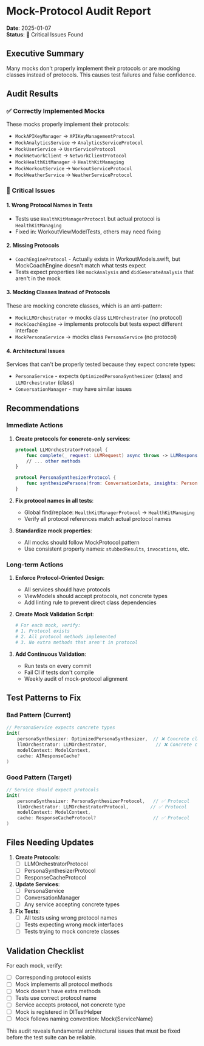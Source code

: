 # Mock-Protocol Audit Report

**Date**: 2025-01-07  
**Status**: 🔴 Critical Issues Found

## Executive Summary

Many mocks don't properly implement their protocols or are mocking classes instead of protocols. This causes test failures and false confidence.

## Audit Results

### ✅ Correctly Implemented Mocks

These mocks properly implement their protocols:
- `MockAPIKeyManager` → `APIKeyManagementProtocol`
- `MockAnalyticsService` → `AnalyticsServiceProtocol`
- `MockUserService` → `UserServiceProtocol`
- `MockNetworkClient` → `NetworkClientProtocol`
- `MockHealthKitManager` → `HealthKitManaging`
- `MockWorkoutService` → `WorkoutServiceProtocol`
- `MockWeatherService` → `WeatherServiceProtocol`

### 🔴 Critical Issues

#### 1. **Wrong Protocol Names in Tests**
- Tests use `HealthKitManagerProtocol` but actual protocol is `HealthKitManaging`
- Fixed in: WorkoutViewModelTests, others may need fixing

#### 2. **Missing Protocols**
- `CoachEngineProtocol` - Actually exists in WorkoutModels.swift, but MockCoachEngine doesn't match what tests expect
- Tests expect properties like `mockAnalysis` and `didGenerateAnalysis` that aren't in the mock

#### 3. **Mocking Classes Instead of Protocols**
These are mocking concrete classes, which is an anti-pattern:
- `MockLLMOrchestrator` → mocks class `LLMOrchestrator` (no protocol)
- `MockCoachEngine` → implements protocols but tests expect different interface
- `MockPersonaService` → mocks class `PersonaService` (no protocol)

#### 4. **Architectural Issues**
Services that can't be properly tested because they expect concrete types:
- `PersonaService` - expects `OptimizedPersonaSynthesizer` (class) and `LLMOrchestrator` (class)
- `ConversationManager` - may have similar issues

## Recommendations

### Immediate Actions
1. **Create protocols for concrete-only services**:
   ```swift
   protocol LLMOrchestratorProtocol {
       func complete(_ request: LLMRequest) async throws -> LLMResponse
       // ... other methods
   }
   
   protocol PersonaSynthesizerProtocol {
       func synthesizePersona(from: ConversationData, insights: PersonalityInsights) async throws -> PersonaProfile
   }
   ```

2. **Fix protocol names in all tests**:
   - Global find/replace: `HealthKitManagerProtocol` → `HealthKitManaging`
   - Verify all protocol references match actual protocol names

3. **Standardize mock properties**:
   - All mocks should follow MockProtocol pattern
   - Use consistent property names: `stubbedResults`, `invocations`, etc.

### Long-term Actions
1. **Enforce Protocol-Oriented Design**:
   - All services should have protocols
   - ViewModels should accept protocols, not concrete types
   - Add linting rule to prevent direct class dependencies

2. **Create Mock Validation Script**:
   ```bash
   # For each mock, verify:
   # 1. Protocol exists
   # 2. All protocol methods implemented
   # 3. No extra methods that aren't in protocol
   ```

3. **Add Continuous Validation**:
   - Run tests on every commit
   - Fail CI if tests don't compile
   - Weekly audit of mock-protocol alignment

## Test Patterns to Fix

### Bad Pattern (Current)
```swift
// PersonaService expects concrete types
init(
    personaSynthesizer: OptimizedPersonaSynthesizer,  // ❌ Concrete class
    llmOrchestrator: LLMOrchestrator,                  // ❌ Concrete class
    modelContext: ModelContext,
    cache: AIResponseCache?
)
```

### Good Pattern (Target)
```swift
// Service should expect protocols
init(
    personaSynthesizer: PersonaSynthesizerProtocol,   // ✅ Protocol
    llmOrchestrator: LLMOrchestratorProtocol,        // ✅ Protocol
    modelContext: ModelContext,
    cache: ResponseCacheProtocol?                     // ✅ Protocol
)
```

## Files Needing Updates

1. **Create Protocols**:
   - [ ] LLMOrchestratorProtocol
   - [ ] PersonaSynthesizerProtocol
   - [ ] ResponseCacheProtocol

2. **Update Services**:
   - [ ] PersonaService
   - [ ] ConversationManager
   - [ ] Any service accepting concrete types

3. **Fix Tests**:
   - [ ] All tests using wrong protocol names
   - [ ] Tests expecting wrong mock interfaces
   - [ ] Tests trying to mock concrete classes

## Validation Checklist

For each mock, verify:
- [ ] Corresponding protocol exists
- [ ] Mock implements all protocol methods
- [ ] Mock doesn't have extra methods
- [ ] Tests use correct protocol name
- [ ] Service accepts protocol, not concrete type
- [ ] Mock is registered in DITestHelper
- [ ] Mock follows naming convention: Mock{ServiceName}

This audit reveals fundamental architectural issues that must be fixed before the test suite can be reliable.